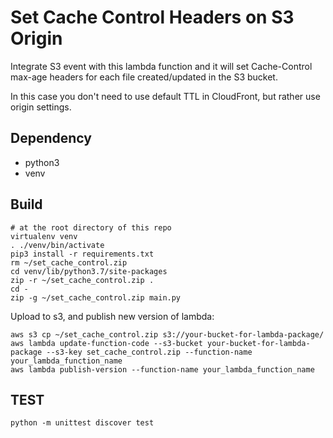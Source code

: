 # Set Cache Control Headers on S3 Origin

Integrate S3 event with this lambda function and it will set Cache-Control max-age headers for each file created/updated in the S3 bucket.

In this case you don't need to use default TTL in CloudFront, but rather use origin settings.

## Dependency

- python3
- venv

## Build
 
```
# at the root directory of this repo
virtualenv venv
. ./venv/bin/activate
pip3 install -r requirements.txt
rm ~/set_cache_control.zip
cd venv/lib/python3.7/site-packages  
zip -r ~/set_cache_control.zip .
cd -
zip -g ~/set_cache_control.zip main.py
```

Upload to s3, and publish new version of lambda:

```
aws s3 cp ~/set_cache_control.zip s3://your-bucket-for-lambda-package/
aws lambda update-function-code --s3-bucket your-bucket-for-lambda-package --s3-key set_cache_control.zip --function-name your_lambda_function_name
aws lambda publish-version --function-name your_lambda_function_name
```

## TEST
```
python -m unittest discover test
```
